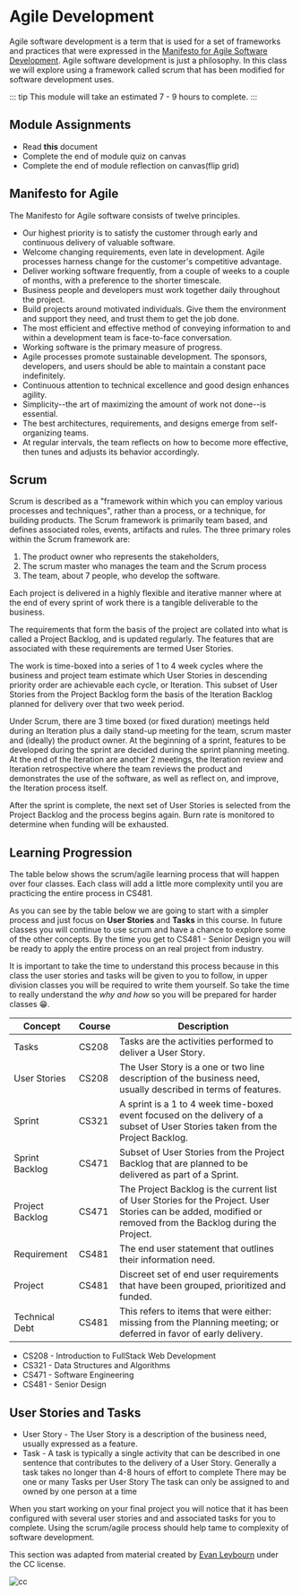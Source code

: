 # Agile Development

Agile software development is a term that is used for a set of
frameworks and practices that were expressed in the [Manifesto for Agile
Software Development](https://www.agilealliance.org/agile101/the-agile-manifesto/).
Agile software development is just a philosophy. In this class we will
explore using a framework called scrum that has been modified for
software development uses.

::: tip
This module will take an estimated 7 - 9 hours to complete.
:::

## Module Assignments

- Read **this** document
- Complete the end of module quiz on canvas
- Complete the end of module reflection on canvas(flip grid)

## Manifesto for Agile

The Manifesto for Agile software consists of twelve principles.

- Our highest priority is to satisfy the customer through early and continuous delivery of valuable software.
- Welcome changing requirements, even late in development. Agile processes harness change for the customer's competitive advantage.
- Deliver working software frequently, from a couple of weeks to a couple of months, with a preference to the shorter timescale.
- Business people and developers must work together daily throughout the project.
- Build projects around motivated individuals. Give them the environment and support they need, and trust them to get the job done.
- The most efficient and effective method of conveying information to and within a development team is face-to-face conversation.
- Working software is the primary measure of progress.
- Agile processes promote sustainable development. The sponsors, developers, and users should be able to maintain a constant pace indefinitely.
- Continuous attention to technical excellence and good design enhances agility.
- Simplicity--the art of maximizing the amount of work not done--is essential.
- The best architectures, requirements, and designs emerge from self-organizing teams.
- At regular intervals, the team reflects on how to become more effective, then tunes and adjusts its behavior accordingly.

## Scrum

Scrum is described as a "framework within which you can employ various
processes and techniques", rather than a process, or a technique, for
building products. The Scrum framework is primarily team based, and
defines associated roles, events, artifacts and rules. The three primary
roles within the Scrum framework are:

1. The product owner who represents the stakeholders,
2. The scrum master who manages the team and the Scrum process
3. The team, about 7 people, who develop the software.

Each project is delivered in a highly flexible and iterative manner
where at the end of every sprint of work there is a tangible deliverable
to the business.

The requirements that form the basis of the project are collated into
what is called a Project Backlog, and is updated regularly. The features
that are associated with these requirements are termed User Stories.

The work is time-boxed into a series of 1 to 4 week cycles where the
business and project team estimate which User Stories in descending
priority order are achievable each cycle, or Iteration. This subset of
User Stories from the Project Backlog form the basis of the Iteration
Backlog planned for delivery over that two week period.

Under Scrum, there are 3 time boxed (or fixed duration) meetings held
during an Iteration plus a daily stand-up meeting for the team, scrum
master and (ideally) the product owner. At the beginning of a sprint,
features to be developed during the sprint are decided during the sprint
planning meeting. At the end of the Iteration are another 2 meetings,
the Iteration review and Iteration retrospective where the team reviews
the product and demonstrates the use of the software, as well as reflect
on, and improve, the Iteration process itself.

After the sprint is complete, the next set of User Stories is selected
from the Project Backlog and the process begins again. Burn rate is
monitored to determine when funding will be exhausted.

## Learning Progression

The table below shows the scrum/agile learning process that will happen
over four classes. Each class will add a little more complexity until
you are practicing the entire process in CS481.

As you can see by the table below we are going to start with a simpler
process and just focus on **User Stories** and **Tasks** in this course.
In future classes you will continue to use scrum and have a chance to
explore some of the other concepts. By the time you get to CS481 -
Senior Design you will be ready to apply the entire process on an real
project from industry.

It is important to take the time to understand this process because in
this class the user stories and tasks will be given to you to follow, in
upper division classes you will be required to write them yourself. So
take the time to really understand the *why and how* so you will be
prepared for harder classes 😁.

| Concept         | Course | Description                                                                                                                                                  |
| --------------- | ------ | ------------------------------------------------------------------------------------------------------------------------------------------------------------ |
| Tasks           | CS208  | Tasks are the activities performed to deliver a User Story.                                                                                                  |
| User Stories    | CS208  | The User Story is a one or two line description of the business need, usually described in terms of features.                                                |
| Sprint          | CS321  | A sprint is a 1 to 4 week time-boxed event focused on the delivery of a subset of User Stories taken from the Project Backlog.                               |
| Sprint Backlog  | CS471  | Subset of User Stories from the Project Backlog that are planned to be delivered as part of a Sprint.                                                        |
| Project Backlog | CS471  | The Project Backlog is the current list of User Stories for the Project. User Stories can be added, modified or removed from the Backlog during the Project. |
| Requirement     | CS481  | The end user statement that outlines their information need.                                                                                                 |
| Project         | CS481  | Discreet set of end user requirements that have been grouped, prioritized and funded.                                                                        |
| Technical Debt  | CS481  | This refers to items that were either: missing from the Planning meeting; or deferred in favor of early delivery.                                            |

- CS208 - Introduction to FullStack Web Development
- CS321 - Data Structures and Algorithms
- CS471 - Software Engineering
- CS481 - Senior Design

## User Stories and Tasks

- User Story - The User Story is a description of the business need, usually expressed as a feature.
- Task - A task is typically a single activity that can be described in one
  sentence that contributes to the delivery of a User Story. Generally a task
  takes no longer than 4-8 hours of effort to complete There may be one or many
  Tasks per User Story The task can only be assigned to and owned by one person
  at a time

When you start working on your final project you will notice that it has
been configured with several user stories and and associated tasks for
you to complete. Using the scrum/agile process should help tame to
complexity of software development.

This section was adapted from material created by [Evan
Leybourn](https://theagiledirector.com/images/IntroductiontoScrum-coursenotes.pdf)
under the CC license.

![cc](https://i.creativecommons.org/l/by-sa/3.0/au/88x31.png)
